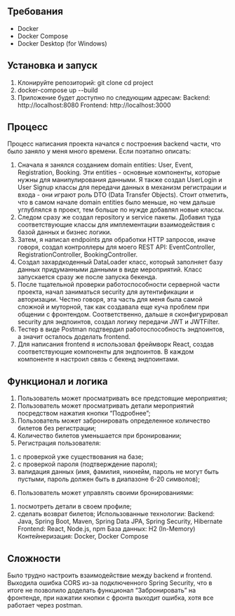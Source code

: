 ## Требования
- Docker
- Docker Compose
- Docker Desktop (for Windows)

## Установка и запуск
1. Клонируйте репозиторий:
   git clone <repository-url>
   cd project
2. docker-compose up --build
3. Приложение будет доступно по следующим адресам:
Backend: http://localhost:8080
Frontend: http://localhost:3000


## Процесс
Процесс написания проекта начался с построения backend части, что было заняло у
меня много времени. Если поэтапно описать:
1. Сначала я занялся созданием domain entities: User, Event, Registration, Booking. Эти
entities - основные компоненты, которые нужны для манипулирования данными. Я
также создал UserLogin и User Signup классы для передачи данных в механизм
регистрации и входа - они играют роль DTO (Data Transfer Objects). Стоит отметить,
что в самом начале domain entities было меньше, но чем дальше углублялся в проект,
тем больше по нужде добавлял новые классы.
2. Следом сразу же создал repository и service пакеты. Добавил туда соответствующие
классы для имплементации взаимодействия с базой данных и бизнес логики.
3. Затем, я написал endpoints для обработки HTTP запросов, иначе говоря, создал
контроллеры для моего REST API: EventController, RegistrationController,
BookingController.
4. Создал захардкоденный DataLoader класс, который заполняет базу данных
придуманными данными в виде мероприятий. Класс запускается сразу же после
запуска бекенда.
5. После тщательной проверки работоспособности серверной части проекта, начал
заниматься security для аутентификации и авторизации. Честно говоря, эта часть для
меня была самой сложной и муторной, так как создавала еще куча проблем при
общении с фронтендом. Соответственно, дальше я сконфигурировал security для
эндпоинтов, создал логику передачи JWT и JWTFilter.
6. Тестер в виде Postman подтвердил работоспособность эндпоинтов, а значит осталось
доделать frontend.
7. Для написания frontend я использовал фреймворк React, создав соответствующие
компоненты для эндпоинтов. В каждом компоненте я настроил связь с бекенд
эндпоинтами.

## Функционал и логика
1. Пользователь может просматривать все предстоящие мероприятия;
2. Пользователь может просматривать детали мероприятий посредством нажатия
кнопки “Подробнее”;
3. Пользователь может забронировать определенное количество билетов без
регистрации;
4. Количество билетов уменьшается при бронировании;
5. Регистрация пользователя:
1) с проверкой уже существования на базе;
2) с проверкой пароля (подтверждение пароля);
3) валидация данных (имя, фамилия, никнейм, пароль не могут быть пустыми,
пароль должен быть в диапазоне 6-20 символов);
6. Пользователь может управлять своими бронированиями:
1) посмотреть детали в своем профиле;
2) сделать возврат билетов;
Использованные технологии:
 Backend: Java, Spring Boot, Maven, Spring Data JPA, Spring Security, Hibernate
 Frontend: React, Node.js, npm
 База данных: H2 (In-Memory)
 Контейнеризация: Docker, Docker Compose

## Сложности
Было трудно настроить взаимодействие между backend и frontend. Выходила ошибка
CORS из-за подключенного Spring Security, что в итоге не позволило доделать
функционал “Забронировать” на фронтенде, при нажатии кнопки с фронта выходит
ошибка, хотя все работает через postman.
